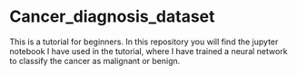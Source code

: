 # Cancer_diagnosis_dataset
This is a tutorial for beginners. In this repository you will find the jupyter notebook I have used in the tutorial, where I have trained a neural network to classify the cancer as malignant or benign.
